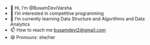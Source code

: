 - 👋 Hi, I’m @BusamDeviVarsha
- 👀 I’m interested in competitive programming
- 🌱 I’m currently learning Data Structure and Algorithms and Data Analytics
- 📫 How to reach me busamdevi2@gmail.com
- 😄 Pronouns: she/her

<!---
BusamDeviVarsha/BusamDeviVarsha is a ✨ special ✨ repository because its `README.md` (this file) appears on your GitHub profile.
You can click the Preview link to take a look at your changes.
--->
